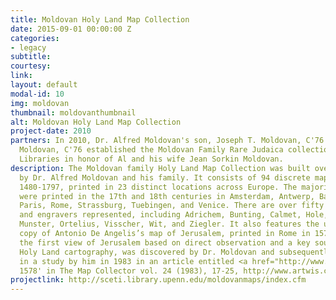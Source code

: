 ```yaml
---
title: Moldovan Holy Land Map Collection
date: 2015-09-01 00:00:00 Z
categories:
- legacy
subtitle:
courtesy:
link:
layout: default
modal-id: 10
img: moldovan
thumbnail: moldovanthumbnail
alt: Moldovan Holy Land Map Collection
project-date: 2010
partners: In 2010, Dr. Alfred Moldovan's son, Joseph T. Moldovan, C'76 and daughter-in-law Susan Alkalay
  Moldovan, C'76 established the Moldovan Family Rare Judaica collection at the Penn
  Libraries in honor of Al and his wife Jean Sorkin Moldovan.
description: The Moldovan family Holy Land Map Collection was built over several decades
  by Dr. Alfred Moldovan and his family. It consists of 94 discrete maps dating from
  1480-1797, printed in 23 distinct locations across Europe. The majority of the maps
  were printed in the 17th and 18th centuries in Amsterdam, Antwerp, Basel, Lyon,
  Paris, Rome, Strassburg, Tuebingen, and Venice. There are over fifty cartographers
  and engravers represented, including Adrichem, Bunting, Calmet, Hole, Mercator,
  Munster, Ortelius, Visscher, Wit, and Ziegler. It also features the unique surviving
  copy of Antonio De Angelis’s map of Jerusalem, printed in Rome in 1578. The map,
  the first view of Jerusalem based on direct observation and a key source for subsequent
  Holy Land cartography, was discovered by Dr. Moldovan and subsequently published
  in a study by him in 1983 in an article entitled <a href="http://www.artwis.com/articles/the-lost-de-angelis-map-of-jerusalem-1578/">'The Lost De Angelis Map of Jerusalem,
  1578' in The Map Collector vol. 24 (1983), 17-25, http://www.artwis.com/articles/the-lost-de-angelis-map-of-jerusalem-1578/</a>.
projectlink: http://sceti.library.upenn.edu/moldovanmaps/index.cfm
---
```

